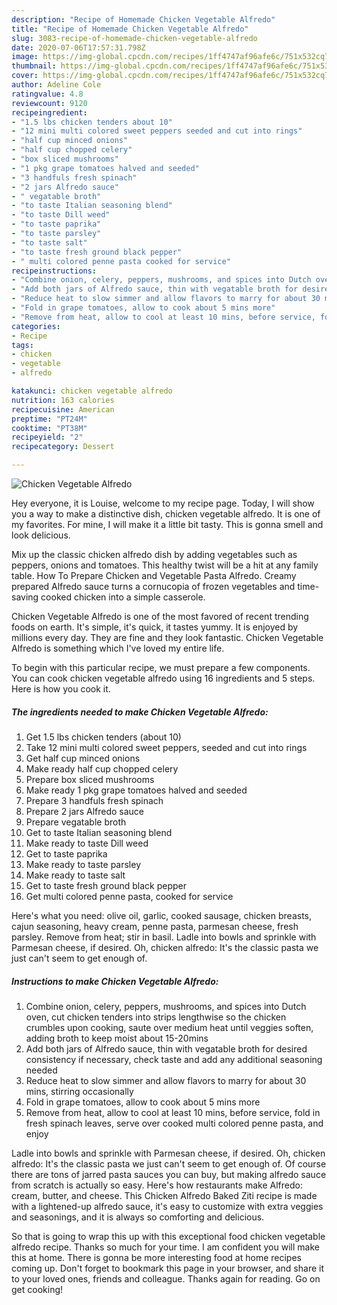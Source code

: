 ```yaml
---
description: "Recipe of Homemade Chicken Vegetable Alfredo"
title: "Recipe of Homemade Chicken Vegetable Alfredo"
slug: 3083-recipe-of-homemade-chicken-vegetable-alfredo
date: 2020-07-06T17:57:31.798Z
image: https://img-global.cpcdn.com/recipes/1ff4747af96afe6c/751x532cq70/chicken-vegetable-alfredo-recipe-main-photo.jpg
thumbnail: https://img-global.cpcdn.com/recipes/1ff4747af96afe6c/751x532cq70/chicken-vegetable-alfredo-recipe-main-photo.jpg
cover: https://img-global.cpcdn.com/recipes/1ff4747af96afe6c/751x532cq70/chicken-vegetable-alfredo-recipe-main-photo.jpg
author: Adeline Cole
ratingvalue: 4.8
reviewcount: 9120
recipeingredient:
- "1.5 lbs chicken tenders about 10"
- "12 mini multi colored sweet peppers seeded and cut into rings"
- "half cup minced onions"
- "half cup chopped celery"
- "box sliced mushrooms"
- "1 pkg grape tomatoes halved and seeded"
- "3 handfuls fresh spinach"
- "2 jars Alfredo sauce"
- " vegatable broth"
- "to taste Italian seasoning blend"
- "to taste Dill weed"
- "to taste paprika"
- "to taste parsley"
- "to taste salt"
- "to taste fresh ground black pepper"
- " multi colored penne pasta cooked for service"
recipeinstructions:
- "Combine onion, celery, peppers, mushrooms, and spices into Dutch oven, cut chicken tenders into strips lengthwise so the chicken crumbles upon cooking, saute over medium heat until veggies soften, adding broth to keep moist about 15-20mins"
- "Add both jars of Alfredo sauce, thin with vegatable broth for desired consistency if necessary, check taste and add any additional seasoning needed"
- "Reduce heat to slow simmer and allow flavors to marry for about 30 mins, stirring occasionally"
- "Fold in grape tomatoes, allow to cook about 5 mins more"
- "Remove from heat, allow to cool at least 10 mins, before service, fold in fresh spinach leaves, serve over cooked multi colored penne pasta, and enjoy"
categories:
- Recipe
tags:
- chicken
- vegetable
- alfredo

katakunci: chicken vegetable alfredo 
nutrition: 163 calories
recipecuisine: American
preptime: "PT24M"
cooktime: "PT38M"
recipeyield: "2"
recipecategory: Dessert

---
```



![Chicken Vegetable Alfredo](https://img-global.cpcdn.com/recipes/1ff4747af96afe6c/751x532cq70/chicken-vegetable-alfredo-recipe-main-photo.jpg)

Hey everyone, it is Louise, welcome to my recipe page. Today, I will show you a way to make a distinctive dish, chicken vegetable alfredo. It is one of my favorites. For mine, I will make it a little bit tasty. This is gonna smell and look delicious.

Mix up the classic chicken alfredo dish by adding vegetables such as peppers, onions and tomatoes. This healthy twist will be a hit at any family table. How To Prepare Chicken and Vegetable Pasta Alfredo. Creamy prepared Alfredo sauce turns a cornucopia of frozen vegetables and time-saving cooked chicken into a simple casserole.

Chicken Vegetable Alfredo is one of the most favored of recent trending foods on earth. It's simple, it's quick, it tastes yummy. It is enjoyed by millions every day. They are fine and they look fantastic. Chicken Vegetable Alfredo is something which I've loved my entire life.


To begin with this particular recipe, we must prepare a few components. You can cook chicken vegetable alfredo using 16 ingredients and 5 steps. Here is how you cook it.

<!--inarticleads1-->

##### The ingredients needed to make Chicken Vegetable Alfredo:

1. Get 1.5 lbs chicken tenders (about 10)
1. Take 12 mini multi colored sweet peppers, seeded and cut into rings
1. Get half cup minced onions
1. Make ready half cup chopped celery
1. Prepare box sliced mushrooms
1. Make ready 1 pkg grape tomatoes halved and seeded
1. Prepare 3 handfuls fresh spinach
1. Prepare 2 jars Alfredo sauce
1. Prepare  vegatable broth
1. Get to taste Italian seasoning blend
1. Make ready to taste Dill weed
1. Get to taste paprika
1. Make ready to taste parsley
1. Make ready to taste salt
1. Get to taste fresh ground black pepper
1. Get  multi colored penne pasta, cooked for service


Here&#39;s what you need: olive oil, garlic, cooked sausage, chicken breasts, cajun seasoning, heavy cream, penne pasta, parmesan cheese, fresh parsley. Remove from heat; stir in basil. Ladle into bowls and sprinkle with Parmesan cheese, if desired. Oh, chicken alfredo: It&#39;s the classic pasta we just can&#39;t seem to get enough of. 

<!--inarticleads2-->

##### Instructions to make Chicken Vegetable Alfredo:

1. Combine onion, celery, peppers, mushrooms, and spices into Dutch oven, cut chicken tenders into strips lengthwise so the chicken crumbles upon cooking, saute over medium heat until veggies soften, adding broth to keep moist about 15-20mins
1. Add both jars of Alfredo sauce, thin with vegatable broth for desired consistency if necessary, check taste and add any additional seasoning needed
1. Reduce heat to slow simmer and allow flavors to marry for about 30 mins, stirring occasionally
1. Fold in grape tomatoes, allow to cook about 5 mins more
1. Remove from heat, allow to cool at least 10 mins, before service, fold in fresh spinach leaves, serve over cooked multi colored penne pasta, and enjoy


Ladle into bowls and sprinkle with Parmesan cheese, if desired. Oh, chicken alfredo: It&#39;s the classic pasta we just can&#39;t seem to get enough of. Of course there are tons of jarred pasta sauces you can buy, but making alfredo sauce from scratch is actually so easy. Here&#39;s how restaurants make Alfredo: cream, butter, and cheese. This Chicken Alfredo Baked Ziti recipe is made with a lightened-up alfredo sauce, it&#39;s easy to customize with extra veggies and seasonings, and it is always so comforting and delicious. 

So that is going to wrap this up with this exceptional food chicken vegetable alfredo recipe. Thanks so much for your time. I am confident you will make this at home. There is gonna be more interesting food at home recipes coming up. Don't forget to bookmark this page in your browser, and share it to your loved ones, friends and colleague. Thanks again for reading. Go on get cooking!
